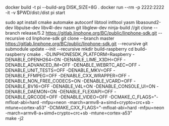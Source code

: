 docker build -t pi --build-arg DISK_SIZE=8G .
docker run --rm -p 2222:2222 -it -v $PWD/dist:/dist pi start


sudo apt install cmake automake autoconf libtool intltool yasm libasound2-dev libpulse-dev libv4l-dev nasm git libglew-dev ninja-build
//git clone --branch release/5.2 https://gitlab.linphone.org/BC/public/linphone-sdk.git --recursive
cd linphone-sdk
git clone --branch master https://gitlab.linphone.org/BC/public/linphone-sdk.git --recursive
git submodule update --init --recursive
mkdir build-raspberry
cd build-raspberry
cmake . -DLINPHONESDK_PLATFORM=Raspberry  -DENABLE_OPENH264=ON  -DENABLE_LIME_X3DH=OFF -DENABLE_ADVANCED_IM=OFF -DENABLE_WEBRTC_AEC=OFF -DENABLE_UNIT_TESTS=OFF -DENABLE_MKV=OFF -DENABLE_FFMPEG=OFF -DENABLE_CXX_WRAPPER=OFF -DENABLE_NON_FREE_CODECS=ON -DENABLE_VCARD=OFF -DENABLE_BV16=OFF -DENABLE_V4L=ON -DENABLE_CONSOLE_UI=ON -DENABLE_DAEMON=ON -DENABLE_FLEXIAPI=OFF -DENABLE_QRCODE=OFF -DENABLE_VIDEO=OFF -DCMAKE_C_FLAGS="-mfloat-abi=hard -mfpu=neon -march=armv8-a+simd+crypto+crc+sb -mtune=cortex-a53" -DCMAKE_CXX_FLAGS="-mfloat-abi=hard -mfpu=neon -march=armv8-a+simd+crypto+crc+sb -mtune=cortex-a53"  
make -j2 

